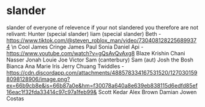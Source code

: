# slander
slander of everyone of relevence if your not slandered you therefore are not relivant:
Hunter (special slander)
liam (special slander)
Beth - https://www.tiktok.com/@steven_roblox_man/video/7304081282256899374 \n
Cool James 
Cringe James
Paul
Sonia
Daniel
Api - https://www.youtube.com/watch?v=gQsAvQvAxg8
Blaze
Krishin
Chani
Nasser
Jonah
Louie
Joe
Victor
Sam (canterbury)
Sam (aut)
Josh the Bosh
Bianca
Ana
Marie
Iris
Jerry Chuang
Twiddles - https://cdn.discordapp.com/attachments/488578334167531520/1270301598098128906/image.png?ex=66b9cb8e&is=66b87a0e&hm=f30078a640a8e639eb838115d6edfd85ef16eac1f32fda33414c97c97a1feb99&
Scott
Kedar
Alex Brown
Damian
Jowen
Costas


